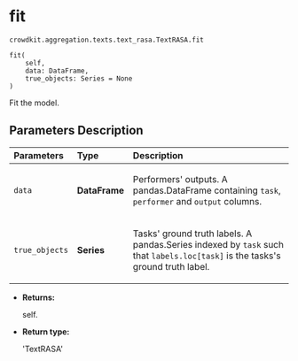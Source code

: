 # fit
`crowdkit.aggregation.texts.text_rasa.TextRASA.fit`

```
fit(
    self,
    data: DataFrame,
    true_objects: Series = None
)
```

Fit the model.

## Parameters Description

| Parameters | Type | Description |
| :----------| :----| :-----------|
`data`|**DataFrame**|<p>Performers&#x27; outputs. A pandas.DataFrame containing `task`, `performer` and `output` columns.</p>
`true_objects`|**Series**|<p>Tasks&#x27; ground truth labels. A pandas.Series indexed by `task` such that `labels.loc[task]` is the tasks&#x27;s ground truth label.</p>

* **Returns:**

  self.

* **Return type:**

  'TextRASA'
